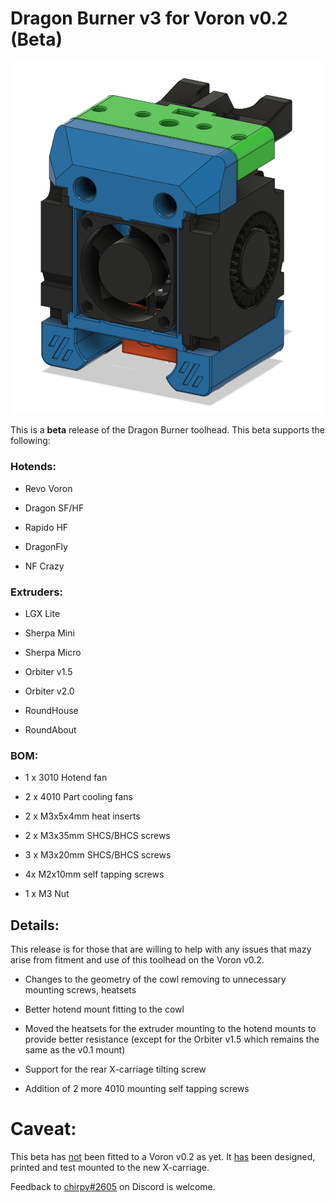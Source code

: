 # Dragon Burner v3 for Voron v0.2 (Beta)

![Dragon Burner](images/dragonburner.png)

This is a **beta** release of the Dragon Burner toolhead. This beta supports the following:

### Hotends:

- Revo Voron

- Dragon SF/HF

- Rapido HF

- DragonFly

- NF Crazy

### Extruders:

- LGX Lite

- Sherpa Mini

- Sherpa Micro

- Orbiter v1.5

- Orbiter v2.0

- RoundHouse

- RoundAbout

### BOM:

- 1 x 3010 Hotend fan

- 2 x 4010 Part cooling fans

- 2 x M3x5x4mm heat inserts

- 2 x M3x35mm SHCS/BHCS screws

- 3 x M3x20mm SHCS/BHCS screws

- 4x M2x10mm self tapping screws

- 1 x M3 Nut

## Details:

This release is for those that are willing to help with any issues that mazy arise from fitment and use of this toolhead on the Voron v0.2.

- Changes to the geometry of the cowl removing to unnecessary mounting screws, heatsets 

- Better hotend mount fitting to the cowl

- Moved the heatsets for the extruder mounting to the hotend mounts to provide better resistance (except for the Orbiter v1.5 which remains the same as the v0.1 mount)

- Support for the rear X-carriage tilting screw

- Addition of 2 more 4010 mounting self tapping screws

# Caveat:

This beta has <u>not</u> been fitted to a Voron v0.2 as yet. It <u>has</u> been designed, printed and test mounted to the new X-carriage.

Feedback to [chirpy#2605]([Discord](https://discordapp.com/users/chirpy#2605)) on Discord is welcome.
